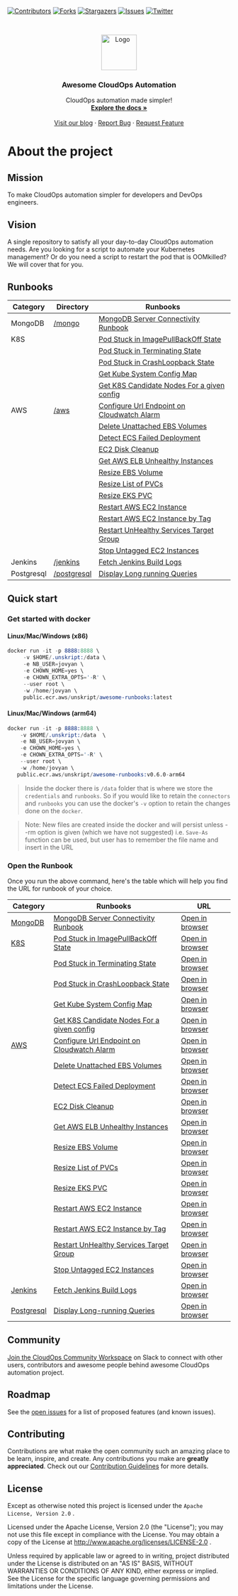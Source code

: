 [![Contributors][contributors-shield]][contributors-url]
[![Forks][forks-shield]][forks-url]
[![Stargazers][stars-shield]][stars-url]
[![Issues][issues-shield]][issues-url]
[![Twitter][twitter-shield]][twitter-url]


<br />
<p align="center">
  <a href="https://github.com/unskript/Awesome-CloudOps-Automation">
    <img src="https://unskript.com/assets/favicon.png" alt="Logo" width="80" height="80">
  </a>
<p align="center">
  <h3 align="center">Awesome CloudOps Automation</h3>
  <p align="center">
    CloudOps automation made simpler!
    <br />
    <a href="https://unskript.gitbook.io/unskript-product-documentation/open-source"><strong>Explore the docs »</strong></a>
    <br />
    <br />
    <a href="https://medium.com/unskript">Visit our blog</a>
    ·
    <a href="https://github.com/unskript/Awesome-CloudOps-Automation/issues/new?assignees=&labels=&template=bug_report.md&title=">Report Bug</a>
    ·
    <a href="https://github.com/unskript/Awesome-CloudOps-Automation/issues/new?assignees=&labels=&template=feature_request.md&title=">Request Feature</a>
  </p>
</p>



# About the project

## Mission
To make CloudOps automation simpler for developers and DevOps engineers. 

## Vision 
A single repository to satisfy all your day-to-day CloudOps automation needs. Are you looking for a script to automate your Kubernetes management? Or do you need a script to restart the pod that is OOMkilled? We will cover that for you. 

## Runbooks
| **Category**                                                                                               | **Directory**                                                                                              | **Runbooks**                                                                                                                                                                 |
| ------------------------------------------------------------------------------------------------------ | ------------------------------------------------------------------------------------------------------ | ------------------------------------------------------------------------------------------------------------------------------------------------------------------------ |
| MongoDB        | [/mongo](https://github.com/unskript/Awesome-CloudOps-Automation/blob/master/Mongo/README.md)        | [MongoDB Server Connectivity Runbook](https://github.com/unskript/Awesome-CloudOps-Automation/blob/master/Mongo/MongoDB_Server_Connectivity.ipynb)                       |
| K8S     |                                                                                                        | [Pod Stuck in ImagePullBackOff State](https://github.com/unskript/Awesome-CloudOps-Automation/blob/master/Kubernetes/K8S_Pod_Stuck_In_ImagePullBackOff_State.ipynb)      |
|                                                                                                        |                                                                                                        | [Pod Stuck in Terminating State](https://github.com/unskript/Awesome-CloudOps-Automation/blob/master/Kubernetes/K8S_Pod_Stuck_In_Terminating_State.ipynb)                |
|                                                                                                        |                                                                                                        | [Pod Stuck in CrashLoopback State](https://github.com/unskript/Awesome-CloudOps-Automation/blob/master/Kubernetes/K8S_Pod_Stuck_In_CrashLoopBack_State.ipynb)            |
|                                                                                                        |                                                                                                        | [Get Kube System Config Map](https://github.com/unskript/Awesome-CloudOps-Automation/blob/master/Kubernetes/Get-Kube-System-Config-Map.ipynb)                            |
|                                                                                                        |                                                                                                        | [Get K8S Candidate Nodes For a given config](https://github.com/unskript/Awesome-CloudOps-Automation/blob/master/Kubernetes/K8S-Get-Candidate-Nodes-Given-Config.ipynb)  |
| AWS               | [/aws](https://github.com/unskript/Awesome-CloudOps-Automation/blob/master/AWS/README.md)            | [Configure Url Endpoint on Cloudwatch Alarm](https://github.com/unskript/Awesome-CloudOps-Automation/blob/master/AWS/Configure-url-endpoint-on-a-cloudwatch-alarm.ipynb) |
|                                                                                                        |                                                                                                        | [Delete Unattached EBS Volumes](https://github.com/unskript/Awesome-CloudOps-Automation/blob/master/AWS/Delete_Unattached_EBS_Volume.ipynb)                              |
|                                                                                                        |                                                                                                        | [Detect ECS Failed Deployment](https://github.com/unskript/Awesome-CloudOps-Automation/blob/master/AWS/Detect-ECS-failed-deployment.ipynb)                               |
|                                                                                                        |                                                                                                        | [EC2 Disk Cleanup](https://github.com/unskript/Awesome-CloudOps-Automation/blob/master/AWS/EC2-Disk-Cleanup.ipynb)                                                       |
|                                                                                                        |                                                                                                        | [Get AWS ELB Unhealthy Instances](https://github.com/unskript/Awesome-CloudOps-Automation/blob/master/AWS/Get-Aws-Elb-Unhealthy-Instances.ipynb)                         |
|                                                                                                        |                                                                                                        | [Resize EBS Volume](https://github.com/unskript/Awesome-CloudOps-Automation/blob/master/AWS/Resize-EBS-Volume.ipynb)                                                     |
|                                                                                                        |                                                                                                        | [Resize List of PVCs](https://github.com/unskript/Awesome-CloudOps-Automation/blob/master/AWS/Resize-List-Of-Pvcs.ipynb)                                                 |
|                                                                                                        |                                                                                                        | [Resize EKS PVC](https://github.com/unskript/Awesome-CloudOps-Automation/blob/master/AWS/Resize_PVC.ipynb)                                                               |
|                                                                                                        |                                                                                                        | [Restart AWS EC2 Instance](https://github.com/unskript/Awesome-CloudOps-Automation/blob/master/AWS/Restart_AWS_EC2_Instances.ipynb)                                      |
|                                                                                                        |                                                                                                        | [Restart AWS EC2 Instance by Tag](https://github.com/unskript/Awesome-CloudOps-Automation/blob/master/AWS/Restart-Aws-Instance-given-Tag.ipynb)                          |
|                                                                                                        |                                                                                                        | [Restart UnHealthy Services Target Group](https://github.com/unskript/Awesome-CloudOps-Automation/blob/master/AWS/Restart-Unhealthy-Services-Target-Group.ipynb)         |
|                                                                                                        |                                                                                                        | [Stop Untagged EC2 Instances](https://github.com/unskript/Awesome-CloudOps-Automation/blob/master/AWS/Stop_Untagged_EC2_Instances.ipynb)                                 |
| Jenkins     | [/jenkins](https://github.com/unskript/Awesome-CloudOps-Automation/blob/master/jenkins/README.md)    | [Fetch Jenkins Build Logs](https://github.com/unskript/Awesome-CloudOps-Automation/blob/master/Jenkins/Fetch-Jenkins-Build-Logs.ipynb)                                   |
| Postgresql | [/postgresql](https://github.com/unskript/Awesome-CloudOps-Automation/blob/master/postgresql/README.md) | [Display Long running Queries](https://github.com/unskript/Awesome-CloudOps-Automation/blob/master/Postgresql/Display-postgresql-long-running.ipynb)                     |                                                                                                                                                                                                              
## Quick start

### Get started with docker
#### Linux/Mac/Windows (x86)

```s
docker run -it -p 8888:8888 \
     -v $HOME/.unskript:/data \
     -e NB_USER=jovyan \
     -e CHOWN_HOME=yes \
     -e CHOWN_EXTRA_OPTS='-R' \
     --user root \
     -w /home/jovyan \ 
     public.ecr.aws/unskript/awesome-runbooks:latest
```

#### Linux/Mac/Windows (arm64)
```s
docker run -it -p 8888:8888 \
    -v $HOME/.unskript:/data  \
    -e NB_USER=jovyan \
    -e CHOWN_HOME=yes \
    -e CHOWN_EXTRA_OPTS='-R' \
    --user root \
    -w /home/jovyan \
   public.ecr.aws/unskript/awesome-runbooks:v0.6.0-arm64
```

> Inside the docker there is `/data` folder that is where we store the `credentials` and `runbooks`. So if you would like to retain the `connectors` and `runbooks` you can use the docker's `-v` option to retain the changes done on the `docker`.

> Note: New files are created inside the docker and will persist unless --rm option is given (which we have not suggested) i.e. `Save-As` function can be used, but user has to remember the file name and insert in the URL

### Open the Runbook
Once you run the above command, here's the table which will help you find the URL for runbook of your choice. 

| **Category**                                                                                               | **Runbooks**                                                                                                                                                                 | **URL**                                                                                                    |
| ------------------------------------------------------------------------------------------------------ | ------------------------------------------------------------------------------------------------------------------------------------------------------------------------ | ------------------------------------------------------------------------------------------------------ |
| [MongoDB](https://github.com/unskript/Awesome-CloudOps-Automation/blob/master/Mongo/README.md)         | [MongoDB Server Connectivity Runbook](https://github.com/unskript/Awesome-CloudOps-Automation/blob/master/Mongo/MongoDB_Server_Connectivity.ipynb)                       | [Open in browser](http://127.0.0.1:8888/lab/tree/MongoDB\_Server\_Connectivity.ipynb)                |
| [K8S](https://github.com/unskript/Awesome-CloudOps-Automation/blob/master/Kubernetes/README.md)        | [Pod Stuck in ImagePullBackOff State](https://github.com/unskript/Awesome-CloudOps-Automation/blob/master/Kubernetes/K8S_Pod_Stuck_In_ImagePullBackOff_State.ipynb)      | [Open in browser](http://127.0.0.1:8888/lab/tree/K8S\_Pod\_Stuck\_In\_ImagePullBackOff\_State.ipynb) |
|                                                                                                        | [Pod Stuck in Terminating State](https://github.com/unskript/Awesome-CloudOps-Automation/blob/master/Kubernetes/K8S_Pod_Stuck_In_Terminating_State.ipynb)                | [Open in browser](http://127.0.0.1:8888/lab/tree/K8S\_Pod\_Stuck\_In\_Terminating\_State.ipynb)      |
|                                                                                                        | [Pod Stuck in CrashLoopback State](https://github.com/unskript/Awesome-CloudOps-Automation/blob/master/Kubernetes/K8S_Pod_Stuck_In_CrashLoopBack_State.ipynb)            | [Open in browser](http://127.0.0.1:8888/lab/tree/K8S\_Pod\_Stuck\_In\_CrashLoopBack\_State.ipynb)    |
|                                                                                                        | [Get Kube System Config Map](https://github.com/unskript/Awesome-CloudOps-Automation/blob/master/Kubernetes/Get-Kube-System-Config-Map.ipynb)                            | [Open in browser](http://127.0.0.1:8888/lab/tree/get-kube-system-config-map.ipynb)                   |
|                                                                                                        | [Get K8S Candidate Nodes For a given config](https://github.com/unskript/Awesome-CloudOps-Automation/blob/master/Kubernetes/K8S-Get-Candidate-Nodes-Given-Config.ipynb)  | [Open in browser](http://127.0.0.1:8888/lab/tree/k8s-get-candidate-nodes-given-config.ipynb)         |
| [AWS](https://github.com/unskript/Awesome-CloudOps-Automation/blob/master/AWS/README.md)               | [Configure Url Endpoint on Cloudwatch Alarm](https://github.com/unskript/Awesome-CloudOps-Automation/blob/master/AWS/Configure-url-endpoint-on-a-cloudwatch-alarm.ipynb) | [Open in browser](http://127.0.0.1:8888/lab/tree/Configure-url-endpoint-on-a-cloudwatch-alarm.ipynb) |
|                                                                                                        | [Delete Unattached EBS Volumes](https://github.com/unskript/Awesome-CloudOps-Automation/blob/master/AWS/Delete_Unattached_EBS_Volume.ipynb)                              | [Open in browser](http://127.0.0.1:8888/lab/tree/Delete\_Unattached\_EBS\_Volume.ipynb)              |
|                                                                                                        | [Detect ECS Failed Deployment](https://github.com/unskript/Awesome-CloudOps-Automation/blob/master/AWS/Detect-ECS-failed-deployment.ipynb)                               | [Open in browser](http://127.0.0.1:8888/lab/tree/Detect-ECS-failed-deployment.ipynb)                 |
|                                                                                                        | [EC2 Disk Cleanup](https://github.com/unskript/Awesome-CloudOps-Automation/blob/master/AWS/EC2-Disk-Cleanup.ipynb)                                                       | [Open in browser](http://127.0.0.1:8888/lab/tree/ec2-disk-cleanup.ipynb)                             |
|                                                                                                        | [Get AWS ELB Unhealthy Instances](https://github.com/unskript/Awesome-CloudOps-Automation/blob/master/AWS/Get-Aws-Elb-Unhealthy-Instances.ipynb)                         | [Open in browser](http://127.0.0.1:8888/lab/tree/get-aws-elb-unhealthy-instances.ipynb)              |
|                                                                                                        | [Resize EBS Volume](https://github.com/unskript/Awesome-CloudOps-Automation/blob/master/AWS/Resize-EBS-Volume.ipynb)                                                     | [Open in browser](http://127.0.0.1:8888/lab/tree/resize-ebs-volume.ipynb)                            |
|                                                                                                        | [Resize List of PVCs](https://github.com/unskript/Awesome-CloudOps-Automation/blob/master/AWS/Resize-List-Of-Pvcs.ipynb)                                                 | [Open in browser](http://127.0.0.1:8888/lab/tree/Resize-List-Of-Pvcs.ipynb)                          |
|                                                                                                        | [Resize EKS PVC](https://github.com/unskript/Awesome-CloudOps-Automation/blob/master/AWS/Resize_PVC.ipynb)                                                               | [Open in browser](http://127.0.0.1:8888/lab/tree/resize\_pvc.ipynb)                                  |
|                                                                                                        | [Restart AWS EC2 Instance](https://github.com/unskript/Awesome-CloudOps-Automation/blob/master/AWS/Restart_AWS_EC2_Instances.ipynb)                                      | [Open in browser](http://127.0.0.1:8888/lab/tree/Restart\_AWS\_EC2\_Instances.ipynb)                 |
|                                                                                                        | [Restart AWS EC2 Instance by Tag](https://github.com/unskript/Awesome-CloudOps-Automation/blob/master/AWS/Restart-Aws-Instance-given-Tag.ipynb)                          | [Open in browser](http://127.0.0.1:8888/lab/tree/restart-aws-instance-given-tag.ipynb)               |
|                                                                                                        | [Restart UnHealthy Services Target Group](https://github.com/unskript/Awesome-CloudOps-Automation/blob/master/AWS/Restart-Unhealthy-Services-Target-Group.ipynb)         | [Open in browser](http://127.0.0.1:8888/lab/tree/restart-unhealthy-services-target-group.ipynb)      |
|                                                                                                        | [Stop Untagged EC2 Instances](https://github.com/unskript/Awesome-CloudOps-Automation/blob/master/AWS/Stop_Untagged_EC2_Instances.ipynb)                                 | [Open in browser](http://127.0.0.1:8888/lab/tree/Stop\_Untagged\_EC2\_Instances.ipynb)               |
| [Jenkins](https://github.com/unskript/Awesome-CloudOps-Automation/blob/master/Jenkins/README.md)       | [Fetch Jenkins Build Logs](https://github.com/unskript/Awesome-CloudOps-Automation/blob/master/Jenkins/Fetch-Jenkins-Build-Logs.ipynb)                                   | [Open in browser](http://127.0.0.1:8888/lab/tree/fetch-jenkins-build-logs.ipynb)                     |
| [Postgresql](https://github.com/unskript/Awesome-CloudOps-Automation/blob/master/Postgresql/README.md) | [Display Long-running Queries](https://github.com/unskript/Awesome-CloudOps-Automation/blob/master/Postgresql/Display-postgresql-long-running.ipynb)                     | [Open in browser](http://127.0.0.1:8888/lab/tree/Display-postgresql-long-running.ipynb)              |

## Community
[Join the CloudOps Community Workspace](https://join.slack.com/t/cloud-ops-community/shared_invite/zt-1fvuobp10-~r_KyK9BxPhGiebOvl3h_w) on Slack to connect with other users, contributors and awesome people behind awesome CloudOps automation project. 

## Roadmap

See the [open issues](https://github.com/unskript/awesome-cloudops-automation/issues) for a list of proposed features (and known issues).

## Contributing

Contributions are what make the open community such an amazing place to be learn, inspire, and create. Any contributions you make are **greatly appreciated**. Check out our [Contribution Guidelines](https://github.com/unskript/awesome-cloudops-automation/blob/main/.github/CONTRIBUTING.md) for more details. 

## License
Except as otherwise noted this project is licensed under the `Apache License, Version 2.0` .

Licensed under the Apache License, Version 2.0 (the "License"); you may not use this file except in compliance with the License. You may obtain a copy of the License at http://www.apache.org/licenses/LICENSE-2.0 .

Unless required by applicable law or agreed to in writing, project distributed under the License is distributed on an "AS IS" BASIS, WITHOUT WARRANTIES OR CONDITIONS OF ANY KIND, either express or implied. See the License for the specific language governing permissions and limitations under the License.


[contributors-shield]: https://img.shields.io/github/contributors/unskript/awesome-cloudops-automation.svg?style=for-the-badge
[contributors-url]: https://github.com/unskript/awesome-cloudops-automation/graphs/contributors
[github-actions-shield]: https://img.shields.io/github/workflow/status/unskript/awesome-cloudops-automation/e2e%20test?color=orange&label=e2e-test&logo=github&logoColor=orange&style=for-the-badge
[github-actions-url]: https://github.com/unskript/awesome-cloudops-automation/actions/workflows/docker-tests.yml
[forks-shield]: https://img.shields.io/github/forks/unskript/awesome-cloudops-automation.svg?style=for-the-badge
[forks-url]: https://github.com/unskript/awesome-cloudops-automation/network/members
[stars-shield]: https://img.shields.io/github/stars/unskript/awesome-cloudops-automation.svg?style=for-the-badge
[stars-url]: https://github.com/unskript/awesome-cloudops-automation/stargazers
[issues-shield]: https://img.shields.io/github/issues/unskript/awesome-cloudops-automation.svg?style=for-the-badge
[issues-url]: https://github.com/unskript/awesome-cloudops-automation/issues
[twitter-shield]: https://img.shields.io/badge/-Twitter-black.svg?style=for-the-badge&logo=twitter&colorB=555
[twitter-url]: https://twitter.com/unskript
